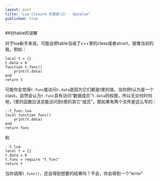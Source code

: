```yaml
---
layout: post
title: "Lua Closure 热更新(2) - Upvalue"
published: true
---
```

##对table的误解

对于lua新手来说，可能会把table当成了c++里的class或者struct，就像当初的我，例如：

	local t = {}
	t.data = 6
	function t.func()
		print(t.data)
	end
	return t

可能你会觉得`t.func`能访问`t.data`是因为它们都是t里的值，当你把t认为是一个class，自然会认为`t.func`具有访问“数据成员”`t.data`的权限，所以无论何时何地，t里的函数应该总能访问到t里的其它“成员”。那如果有两个文件是这么写的：

	--t_func.lua
	local function func()
		print(t.data)
	end
	return func

   和

	--t.lua
	local t = {}
	t.data = 6
	t.func = require "t_func"
	return t

当你调用`t.func()`，还会得到想要的结果吗？不会，你会得到一个"error"
